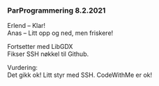 ### ParProgrammering 8.2.2021

Erlend – Klar!  
Anas – Litt opp og ned, men friskere!

Fortsetter med LibGDX  
Fikser SSH nøkkel til Github.

Vurdering:  
Det gikk ok! Litt styr med SSH. CodeWithMe er ok!